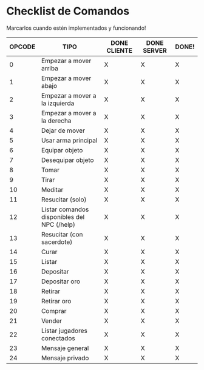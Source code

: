 # Checklist de Comandos

Marcarlos cuando estén implementados y funcionando!

| OPCODE | TIPO | DONE CLIENTE | DONE SERVER | DONE! |
|--------|------|--------------|-------------|-------|
| 0 | Empezar a mover arriba | X | X | X |
| 1 | Empezar a mover abajo | X | X | X |
| 2 | Empezar a mover a la izquierda | X | X | X |
| 3 | Empezar a mover a la derecha | X | X | X |
| 4 | Dejar de mover | X | X | X |
| 5 | Usar arma principal | X | X | X |
| 6 | Equipar objeto | X | X | X |
| 7 | Desequipar objeto | X | X | X |
| 8 | Tomar | X | X | X |
| 9 | Tirar | X | X | X |
| 10 | Meditar | X | X | X |
| 11 | Resucitar (solo) | X | X | X |
| 12 | Listar comandos disponibles del NPC (/help) | X | X | X |
| 13 | Resucitar (con sacerdote) | X | X | X |
| 14 | Curar | X | X | X |
| 15 | Listar | X | X | X |
| 16 | Depositar | X | X | X |
| 17 | Depositar oro | X | X | X |
| 18 | Retirar | X | X | X |
| 19 | Retirar oro | X | X | X | 
| 20 | Comprar | X | X | X |
| 21 | Vender | X | X | X |
| 22 | Listar jugadores conectados | X | X | X |
| 23 | Mensaje general | X | X | X |
| 24 | Mensaje privado | X | X | X |